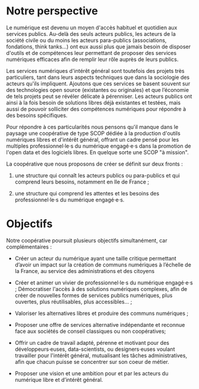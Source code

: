 # Notre perspective

Le numérique est devenu un moyen d'accès habituel et quotidien aux services publics. Au-delà des seuls acteurs publics, les acteurs de la société civile ou du moins les acteurs para-publics (associations, fondations, think tanks...) ont eux aussi plus que jamais besoin de disposer d'outils et de compétences leur permettant de proposer des services numériques efficaces afin de remplir leur rôle auprès de leurs publics.

Les services numériques d'intérêt général sont toutefois des projets très particuliers, tant dans leurs aspects techniques que dans la sociologie des acteurs qu'ils impliquent. Ajoutons que ces services se basent souvent sur des technologies open source (existantes ou originales) et que l’économie de tels projets peut se révéler délicate à pérenniser. Les acteurs publics ont ainsi à la fois besoin de solutions libres déjà existantes et testées, mais aussi de pouvoir solliciter des compétences numériques pour répondre à des besoins spécifiques.

Pour répondre à ces particularités nous pensons qu'il manque dans le paysage une coopérative de type SCOP dédiée à la production d'outils numériques libres et d'intérêt général, offrant un cadre pensé pour les multiples professionnel·le·s du numérique engagé·e·s dans la promotion de l'open data et des logiciels libres. En quelque sorte une SCOP "à mission".


La coopérative que nous proposons de créer se définit sur deux fronts : 

1. une structure qui connaît les acteurs publics ou para-publics et qui comprend leurs besoins, notamment en Ile de France ; 

2. une structure qui comprend les attentes et les besoins des professionnel·le·s du numérique engagé·e·s. 


# Objectifs

Notre coopérative poursuit plusieurs objectifs simultanément, car complémentaires :

- Créer un acteur du numérique ayant une taille critique permettant d’avoir un impact sur la création de communs numériques à l’échelle de la France, au service des administrations et des citoyens

- Créer et animer un vivier de professionnel·le·s du numérique engagé·e·s ;
Démocratiser l'accès à des solutions numériques complexes, afin de créer de nouvelles formes de services publics numériques, plus ouvertes, plus réutilisables, plus accessibles... ; 

- Valoriser les alternatives libres et produire des communs numériques ;

- Proposer une offre de services alternative indépendante et reconnue face aux sociétés de conseil classiques ou non coopératives;

- Offrir un cadre de travail adapté, pérenne et motivant pour des développeurs·euses, data-scientists, ou designers·euses voulant travailler pour l'intérêt général, mutualisant les tâches administratives, afin que chacun puisse se concentrer sur son coeur de métier.

- Proposer une vision et une ambition pour et par les acteurs du numérique libre et d’intérêt général. 
